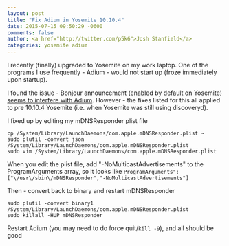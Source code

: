 ```yaml
---
layout: post
title: "Fix Adium in Yosemite 10.10.4"
date: 2015-07-15 09:50:29 -0600
comments: false
author: <a href="http://twitter.com/p5k6">Josh Stanfield</a>
categories: yosemite adium
---
```


I recently (finally) upgraded to Yosemite on my work laptop. One of the programs I use frequently - Adium - would not start up (froze immediately upon startup).

I found the issue - Bonjour announcement (enabled by default on Yosemite) [seems to interfere with Adium](https://trac.adium.im/ticket/16827). However - the fixes listed for this all applied to pre 10.10.4 Yosemite (i.e. when Yosemite was still using discoveryd).

I fixed up by editing my mDNSResponder plist file 

```
cp /System/Library/LaunchDaemons/com.apple.mDNSResponder.plist ~
sudo plutil -convert json /System/Library/LaunchDaemons/com.apple.mDNSResponder.plist
sudo vim /System/Library/LaunchDaemons/com.apple.mDNSResponder.plist
```

When you edit the plist file, add "-NoMulticastAdvertisements" to the ProgramArguments array, so it looks like `ProgramArguments":["\/usr\/sbin\/mDNSResponder","-NoMulticastAdvertisements"]`

Then - convert back to binary and restart mDNSResponder
```
sudo plutil -convert binary1 /System/Library/LaunchDaemons/com.apple.mDNSResponder.plist
sudo killall -HUP mDNSResponder
```

Restart Adium (you may need to do force quit/`kill -9`), and all should be good
